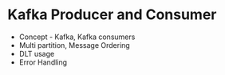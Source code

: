 # Kafka Producer and Consumer

- Concept - Kafka, Kafka consumers
- Multi partition, Message Ordering
- DLT usage
- Error Handling